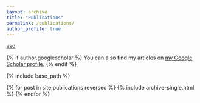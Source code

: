 ```yaml
---
layout: archive
title: "Publications"
permalink: /publications/
author_profile: true
---
```


[asd](/talkmap.html)

{% if author.googlescholar %}
  You can also find my articles on <u><a href="{{author.googlescholar}}">my Google Scholar profile</a>.</u>
{% endif %}

{% include base_path %}

{% for post in site.publications reversed %}
  {% include archive-single.html %}
{% endfor %}
